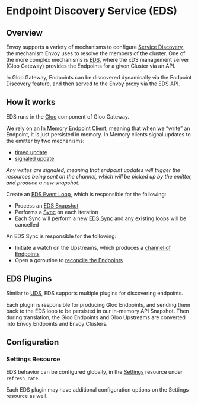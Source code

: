 # Endpoint Discovery Service (EDS)

## Overview
Envoy supports a variety of mechanisms to configure [Service Discovery](https://www.envoyproxy.io/docs/envoy/latest/intro/arch_overview/upstream/service_discovery#arch-overview-service-discovery), the mechanism Envoy uses to resolve the members of the cluster. One of the more complex mechanisms is [EDS](https://www.envoyproxy.io/docs/envoy/latest/intro/arch_overview/upstream/service_discovery#endpoint-discovery-service-eds), where the xDS management server (Gloo Gateway) provides the Endpoints for a given Cluster via an API.

In Gloo Gateway, Endpoints can be discovered dynamically via the Endpoint Discovery feature, and then served to the Envoy proxy via the EDS API.

## How it works
EDS runs in the [Gloo](/projects/gloo) component of Gloo Gateway.

We rely on an [In Memory Endpoint Client](https://github.com/solo-io/gloo/blob/a39fb91c2fb122d5a34353dff891e0b0044bf1dc/projects/gloo/pkg/syncer/setup/setup_syncer.go#L469), meaning that when we “write” an Endpoint, it is just persisted in memory. In Memory clients signal updates to the emitter by two mechanisms: 
- [timed update](https://github.com/solo-io/solo-kit/blob/1f34a76bf919fd40a50e4504a837ee4b41b7f215/pkg/api/v1/clients/memory/resource_client.go#L238)
- [signaled update](https://github.com/solo-io/solo-kit/blob/1f34a76bf919fd40a50e4504a837ee4b41b7f215/pkg/api/v1/clients/memory/resource_client.go#L240)

_Any writes are signaled, meaning that endpoint updates will trigger the resources being sent on the channel, which will be picked up by the emitter, and produce a new snapshot._

Create an [EDS Event Loop](https://github.com/solo-io/gloo/blob/a39fb91c2fb122d5a34353dff891e0b0044bf1dc/projects/gloo/pkg/syncer/setup/setup_syncer.go#L626), which is responsible for the following:
- Process an [EDS Snapshot](https://github.com/solo-io/gloo/blob/a39fb91c2fb122d5a34353dff891e0b0044bf1dc/projects/gloo/pkg/api/v1/eds_snapshot.sk.go#L18)
- Performs a [Sync](https://github.com/solo-io/gloo/blob/a39fb91c2fb122d5a34353dff891e0b0044bf1dc/projects/gloo/pkg/discovery/run.go#L31) on each iteration
- Each Sync will perform a new [EDS Sync](https://github.com/solo-io/gloo/blob/a39fb91c2fb122d5a34353dff891e0b0044bf1dc/projects/gloo/pkg/discovery/discovery.go#L173) and any existing loops will be cancelled

An EDS Sync is responsible for the following:
- Initiate a watch on the Upstreams, which produces a [channel of Endpoints](https://github.com/solo-io/gloo/blob/a39fb91c2fb122d5a34353dff891e0b0044bf1dc/projects/gloo/pkg/discovery/discovery.go#L177)
- Open a goroutine to [reconcile the Endpoints](https://github.com/solo-io/gloo/blob/a39fb91c2fb122d5a34353dff891e0b0044bf1dc/projects/gloo/pkg/discovery/discovery.go#L197)

## EDS Plugins
Similar to [UDS](./upstream-discovery.md), EDS supports multiple plugins for discovering endpoints. 

Each plugin is responsible for producing Gloo Endpoints, and sending them back to the EDS loop to be persisted in our in-memory API Snapshot. Then during translation, the Gloo Endpoints and Gloo Upstreams are converted into Envoy Endpoints and Envoy Clusters.

## Configuration

### Settings Resource
EDS behavior can be configured globally, in the [Settings](/projects/gloo/api/v1/settings.proto) resource under `refresh_rate`.

Each EDS plugin may have additional configuration options on the Settings resource as well.

